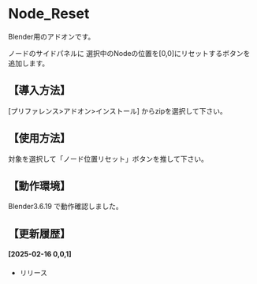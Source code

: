 # Node_Reset
Blender用のアドオンです。  
  
ノードのサイドパネルに 選択中のNodeの位置を[0,0]にリセットするボタンを追加します。  
  
## 【導入方法】  
[プリファレンス>アドオン>インストール] からzipを選択して下さい。  
  
## 【使用方法】  
対象を選択して「ノード位置リセット」ボタンを推して下さい。  
  
## 【動作環境】  
Blender3.6.19 で動作確認しました。  
  
## 【更新履歴】  
#### [2025-02-16 0,0,1] 
- リリース  
  
